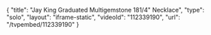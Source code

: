 {
    "title": "Jay King Graduated Multigemstone 181\/4\" Necklace",
    "type": "solo",
    "layout": "iframe-static",
    "videoId": "112339190",
    "url": "\/tvpembed\/112339190"
}
